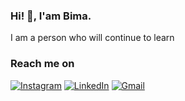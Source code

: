### Hi! 👋, I'am Bima.

I am a person who will continue to learn

### Reach me on
[![Instagram](https://img.shields.io/badge/Instagram-E4405F?style=for-the-badge&logo=instagram&logoColor=white)](https://instagram.com/bimabk)
[![LinkedIn](https://img.shields.io/badge/LinkedIn-2CA5E0?style=for-the-badge&logo=telegram&logoColor=white)](https://linkedin.com/in/bimabk/)
[![Gmail](https://img.shields.io/badge/Gmail-D14836?style=for-the-badge&logo=gmail&logoColor=white)](mailto:bima.bagaskhoro@gmail.com.com)
